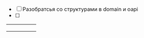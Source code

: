
- [ ] Разобратсья со структурами в domain и oapi
- [ ] 


|     |     |     |     |     |
| --- |:---:| --- | --- | --- |
|     |     |     |     |     |
|     |     |     |     |     |
|     |     |     |     |     |


